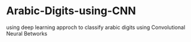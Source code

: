 # Arabic-Digits-using-CNN
using deep learning approch to classify arabic digits using Convolutional Neural Betworks

